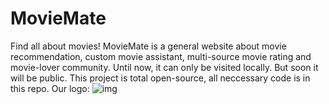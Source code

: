 # MovieMate 
Find all about movies! 
MovieMate is a general website about movie recommendation, custom movie assistant, multi-source movie rating and movie-lover community. 
Until now, it can only be visited locally. But soon it will be public. 
This project is total open-source, all neccessary code is in this repo. 
Our logo: 
![img](https://github.com/user-attachments/assets/1c988384-8b76-4523-ada5-bd1d241332c5)
